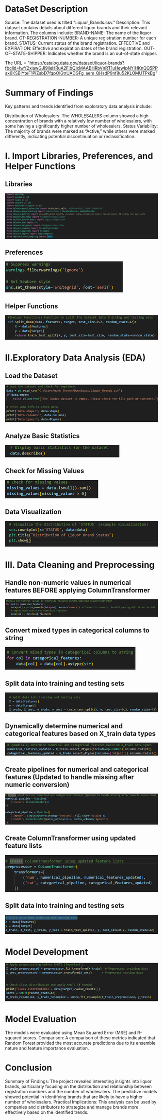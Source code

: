 # DataSet Description

Source: The dataset used is titled "Liquor_Brands.csv."
Description: This dataset contains details about different liquor brands and their relevant information. The columns include:
BRAND-NAME: The name of the liquor brand.
CT-REGISTRATION-NUMBER: A unique registration number for each brand.
STATUS: Current status of the brand registration.
EFFECTIVE and EXPIRATION: Effective and expiration dates of the brand registration.
OUT-OF-STATE-SHIPPER: Indicates whether the brand is an out-of-state shipper.

The URL = "https://catalog.data.gov/dataset/liquor-brands?fbclid=IwY2xjawGJl9lleHRuA2FlbQIxMAABHRbVnRT1uHewIpNYlHKnQQ5PPsx6KSBlYteF1PiZsbD7fqpOIGtrUADGFg_aem_QHsdP9nf8u52KLOMUTPkBg"
# Summary of Findings
Key patterns and trends identified from exploratory data analysis include:

Distribution of Wholesalers: The WHOLESALERS column showed a high concentration of brands with a relatively low number of wholesalers, with some having a significantly higher number of wholesalers.
Status Variability: The majority of brands were marked as “Active,” while others were marked differently, indicating potential discontinuation or reclassification.

# I. Import Libraries, Preferences, and Helper Functions
## Libraries
![alt text](image.png)
## Preferences
![alt text](image-1.png)
## Helper Functions
![alt text](image-2.png)
# II.Exploratory Data Analysis (EDA)
## Load the Dataset
![alt text](image-3.png)
## Analyze Basic Statistics
![alt text](image-4.png)
## Check for Missing Values
![alt text](image-5.png)
## Data Visualization
![alt text](image-6.png)
# III. Data Cleaning and Preprocessing
## Handle non-numeric values in numerical features BEFORE applying ColumnTransformer
![alt text](image-7.png)
## Convert mixed types in categorical columns to string
![alt text](image-8.png)
## Split data into training and testing sets
![alt text](image-9.png)
## Dynamically determine numerical and categorical features based on X_train data types
![alt text](image-10.png)
## Create pipelines for numerical and categorical features (Updated to handle missing after numeric conversion)
![alt text](image-11.png)
## Create ColumnTransformer using updated feature lists
![alt text](image-12.png)
## Split data into training and testing sets
![alt text](image-13.png)
# Model Development
![alt text](image-14.png)
# Model Evaluation
The models were evaluated using Mean Squared Error (MSE) and R-squared scores.
Comparison: A comparison of these metrics indicated that Random Forest provided the most accurate predictions due to its ensemble nature and feature importance evaluation.
# Conclusion
Summary of Findings: The project revealed interesting insights into liquor brands, particularly focusing on the distribution and relationship between registration numbers and the number of wholesalers. The predictive models showed potential in identifying brands that are likely to have a higher number of wholesalers.
Practical Implications: This analysis can be used by companies and distributors to strategize and manage brands more effectively based on the identified trends.